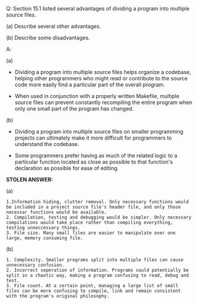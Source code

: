 Q: Section 15.1 listed several advantages of dividing a program into multiple
source files.

(a) Describe several other advantages.

(b) Describe some disadvantages.

A:

(a)

- Dividing a program into multiple source files helps organize a codebase,
  helping other programmers who might read or contribute to the source code more
  easily find a particular part of the overall program.

- When used in conjunction with a properly written Makefile, multiple source
  files can prevent constantly recompiling the entire program when only one
  small part of the program has changed.

(b)

- Dividing a program into multiple source files on smaller programming projects
  can ultimately make it more difficult for programmers to understand the
  codebase.

- Some programmers prefer having as much of the related logic to a particular
  function located as close as possible to that function's declaration as
  possible for ease of editing.

**STOLEN ANSWER:**

(a)

    1.Information hiding, clutter removal. Only necessary functions would be included in a project source file's header file, and only those necessar functions would be available.
    2. Compilation, testing and debugging would be simpler. Only necessary compilations would take place rather than compiling everything, testing unneccessary things.
    3. File size. Many small files are easier to manipulate over one large, memory consuming file.

(b)

    1. Complexity. Smaller programs split into multiple files can cause unnecessary confusion.
    2. Incorrect seperation of information. Programs could potentially be split in a chaotic way, making a program confusing to read, debug and test.
    3. File count. At a certain point, managing a large list of small files can be more confusing to compile, link and remain consistent with the program's original philosophy.
